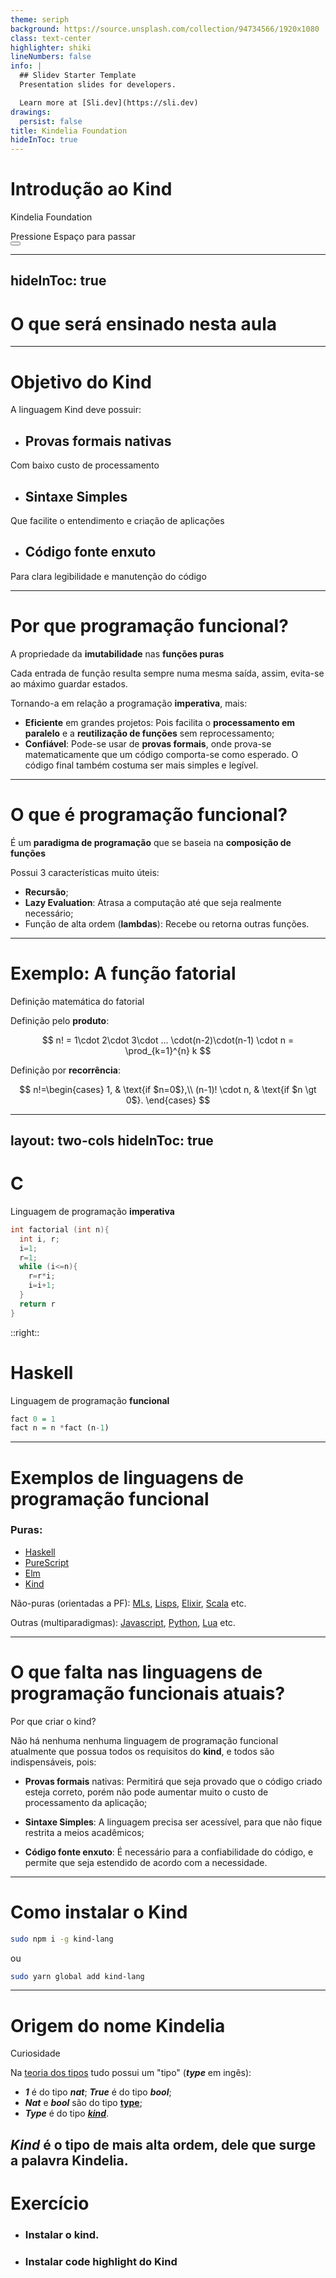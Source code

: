 ```yaml
---
theme: seriph
background: https://source.unsplash.com/collection/94734566/1920x1080
class: text-center
highlighter: shiki
lineNumbers: false
info: |
  ## Slidev Starter Template
  Presentation slides for developers.

  Learn more at [Sli.dev](https://sli.dev)
drawings:
  persist: false
title: Kindelia Foundation 
hideInToc: true
---
```



# Introdução ao Kind
 
Kindelia Foundation 


<div class="pt-12">
  <span @click="$slidev.nav.next" class="px-2 py-1 rounded cursor-pointer" hover="bg-white bg-opacity-10">
    Pressione Espaço para passar
     <carbon:arrow-right class="inline"/>
  </span>
</div>

<div class="abs-br m-6 flex gap-2">
  <button @click="$slidev.nav.openInEditor()" title="Open in Editor" class="text-xl icon-btn opacity-50 !border-none !hover:text-white">
    <carbon:edit />
  </button>
  <a href="https://github.com/Kindelia/slides" target="_blank" alt="GitHub"
    class="text-xl icon-btn opacity-50 !border-none !hover:text-white">
    <carbon-logo-github />
  </a>
</div>

---
hideInToc: true
---

# O que será ensinado nesta aula

<Toc columns="1" />

---

# Objetivo do Kind
A linguagem Kind deve possuir:

* ## **Provas formais** nativas 

Com baixo custo de processamento

* ## **Sintaxe Simples**
Que facilite o entendimento e criação de aplicações

* ## **Código fonte enxuto**
Para clara legibilidade e manutenção do código


---

# Por que programação funcional?
A propriedade da **imutabilidade** nas **funções puras**

Cada entrada de função resulta sempre numa mesma saída, assim, evita-se ao máximo guardar estados.

Tornando-a em relação a programação **imperativa**, mais:
* **Eficiente** em grandes projetos: Pois facilita o **processamento em paralelo** e a **reutilização de funções** sem reprocessamento;
* **Confiável**: Pode-se usar de **provas formais**, onde prova-se matematicamente que um código comporta-se como esperado. O código final também costuma ser  mais simples e legível.

---

# O que é programação funcional?
É um **paradigma de programação** que se baseia na **composição de funções**

Possui 3 características muito úteis:
* **Recursão**;
* **Lazy Evaluation**: Atrasa a computação até que seja realmente necessário;
* Função de alta ordem (**lambdas**): Recebe ou retorna outras funções.

---

# Exemplo: A função fatorial
Definição matemática do fatorial

Definição pelo **produto**:

$$ n! = 1\cdot 2\cdot 3\cdot ... \cdot(n-2)\cdot(n-1) \cdot n = \prod_{k=1}^{n} k $$


Definição por **recorrência**:

$$ 
  n!=\begin{cases}
    1, & \text{if $n=0$},\\
    (n-1)! \cdot n, & \text{if $n \gt 0$}.
  \end{cases}
$$



---
layout: two-cols
hideInToc: true
---

# C
Linguagem de programação **imperativa**

```c
int factorial (int n){
  int i, r;
  i=1;
  r=1;
  while (i<=n){
    r=r*i;
    i=i+1;
  }
  return r
}
```

::right::

# Haskell
<!-- colocar em kind -->
Linguagem de programação **funcional**

```haskell
fact 0 = 1
fact n = n *fact (n-1)
```

---

# Exemplos de linguagens de programação funcional


### Puras:
* [Haskell](https://www.haskell.org/)
* [PureScript](https://www.purescript.org/)
* [Elm](https://elm-lang.org/)
* [Kind](https://github.com/Kindelia/Kind)

Não-puras (orientadas a PF): 
[MLs](https://en.wikipedia.org/wiki/ML_(programming_language)), 
[Lisps](https://lisp-lang.org/), 
[Elixir](https://elixir-lang.org/), 
[Scala](https://www.scala-lang.org/) etc.

Outras (multiparadigmas): 
[Javascript](https://developer.mozilla.org/en-US/docs/Web/JavaScript), 
[Python](https://www.python.org/), [Lua](https://www.lua.org/) etc.

---

# O que falta nas linguagens de programação funcionais atuais?
Por que criar o kind?

Não há nenhuma nenhuma linguagem de programação funcional atualmente que possua todos os requisitos do **kind**,
e todos são indispensáveis, pois:

* **Provas formais** nativas: 
Permitirá que seja provado que o código criado esteja correto, porém não pode aumentar muito o custo de processamento da aplicação;

* **Sintaxe Simples**: 
A linguagem precisa ser acessível, para que não fique restrita a meios acadêmicos;

*  **Código fonte enxuto**:
É necessário para a confiabilidade do código, e permite que seja estendido de acordo com a necessidade.

---

# Como instalar o Kind

```bash
sudo npm i -g kind-lang
```

ou

```bash
sudo yarn global add kind-lang
```


---

# Origem do nome Kindelia
Curiosidade

Na [teoria dos tipos](https://en.wikipedia.org/wiki/Type_theory) tudo possui um "tipo" (***type*** em ingês):

* ***1*** é do tipo ***nat***; ***True*** é do tipo ***bool***;
* ***Nat*** e ***bool*** são do tipo [**type**](https://en.wikipedia.org/wiki/Type_constructor);
* ***Type*** é do tipo [***kind***](https://en.wikipedia.org/wiki/Kind_(type_theory)).

***Kind*** é o tipo de mais alta ordem, dele que surge a palavra **Kindelia**.
---

# Exercício

* ### Instalar o kind.
* ### Instalar code highlight do Kind
<!-- colocar link -->

